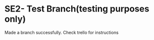 # SE2- Test Branch(testing purposes only)
Made a branch successfully. Check trello for instructions
